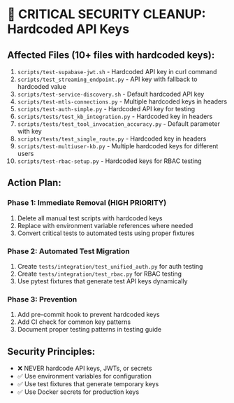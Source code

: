 # 🚨 CRITICAL SECURITY CLEANUP: Hardcoded API Keys

## Affected Files (10+ files with hardcoded keys):

1. `scripts/test-supabase-jwt.sh` - Hardcoded API key in curl command
2. `scripts/test_streaming_endpoint.py` - API key with fallback to hardcoded value
3. `scripts/test-service-discovery.sh` - Default hardcoded API key
4. `scripts/test-mtls-connections.py` - Multiple hardcoded keys in headers
5. `scripts/test-auth-simple.py` - Hardcoded API key for testing
6. `scripts/tests/test_kb_integration.py` - Hardcoded key in headers
7. `scripts/tests/test_tool_invocation_accuracy.py` - Default parameter with key
8. `scripts/tests/test_single_route.py` - Hardcoded key in headers
9. `scripts/test-multiuser-kb.py` - Multiple hardcoded keys for different users
10. `scripts/test-rbac-setup.py` - Hardcoded keys for RBAC testing

## Action Plan:

### Phase 1: Immediate Removal (HIGH PRIORITY)
1. Delete all manual test scripts with hardcoded keys
2. Replace with environment variable references where needed
3. Convert critical tests to automated tests using proper fixtures

### Phase 2: Automated Test Migration
1. Create `tests/integration/test_unified_auth.py` for auth testing
2. Create `tests/integration/test_rbac.py` for RBAC testing  
3. Use pytest fixtures that generate test API keys dynamically

### Phase 3: Prevention
1. Add pre-commit hook to prevent hardcoded keys
2. Add CI check for common key patterns
3. Document proper testing patterns in testing guide

## Security Principles:
- ❌ NEVER hardcode API keys, JWTs, or secrets
- ✅ Use environment variables for configuration
- ✅ Use test fixtures that generate temporary keys
- ✅ Use Docker secrets for production keys